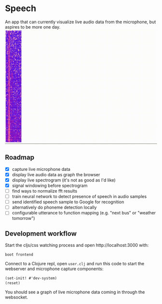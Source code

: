 # Speech

An app that can currently visualize live audio data from the microphone, but aspires to be more one day.
![](resources/demo.gif)

## Roadmap
* [x] capture live microphone data
* [x] display live audio data as graph the browser
* [x] display live spectrogram (it's not as good as I'd like)
* [x] signal windowing before spectrogram
* [ ] find ways to normalize fft results
* [ ] train neural network to detect presence of speech in audio samples
* [ ] send identified speech sample to Google for recognition
* [ ] alternatively do phoneme detection locally
* [ ] configurable utterance to function mapping (e.g. "next bus" or "weather tomorrow")

## Development workflow

Start the cljs/css watching process and open http://localhost:3000 with:

    boot frontend

Connect to a Clojure repl, open `user.clj` and run this code to start the webserver and microphone capture components: 

    (set-init! #'dev-system)
    (reset)

You should see a graph of live microphone data coming in through the websocket.
